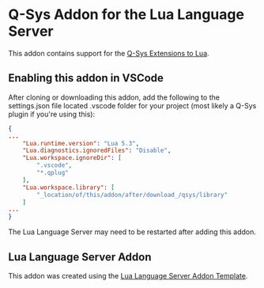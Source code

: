 # Q-Sys Addon for the Lua Language Server
This addon contains support for the [Q-Sys Extensions to Lua](https://help.qsys.com/Index.htm#Control_Scripting/Using_Lua_in_Q-Sys/Q-SYS_Extensions_to_Lua.htm).

## Enabling this addon in VSCode
After cloning or downloading this addon, add the following to the settings.json file located .vscode folder for your project (most likely a Q-Sys plugin if you're using this):
```json
{
...
	"Lua.runtime.version": "Lua 5.3",
	"Lua.diagnostics.ignoredFiles": "Disable",
	"Lua.workspace.ignoreDir": [
		".vscode",
		"*.qplug"
	],
	"Lua.workspace.library": [
		"_location/of/this/addon/after/download_/qsys/library"
	]
...
}
```

The Lua Language Server may need to be restarted after adding this addon.

## Lua Language Server Addon
This addon was created using the [Lua Language Server Addon Template](https://github.com/LuaLS/addon-template).
